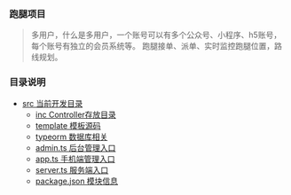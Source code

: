 ### 跑腿项目
> 多用户，什么是多用户，一个账号可以有多个公众号、小程序、h5账号，每个账号有独立的会员系统等。
> 跑腿接单、派单、实时监控跑腿位置，路线规划。

### 目录说明
- [src 当前开发目录](./)
  - [inc Controller存放目录](./inc)
  - [template 模板源码](./template)
  - [typeorm 数据库相关](./typeorm)
  - [admin.ts 后台管理入口](./admin.ts)
  - [app.ts 手机端管理入口](./app.ts)
  - [server.ts 服务端入口](./server.ts)
  - [package.json 模块信息](./package.json)

